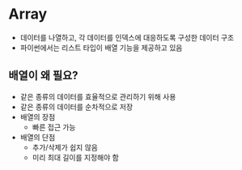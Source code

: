 # Array
- 데이터를 나열하고, 각 데이터를 인덱스에 대응하도록 구성한 데이터 구조
- 파이썬에서는 리스트 타입이 배열 기능을 제공하고 있음

## 배열이 왜 필요?
- 같은 종류의 데이터를 효율적으로 관리하기 위해 사용
- 같은 종류의 데이터를 순차적으로 저장
- 배열의 장점
  - 빠른 접근 가능
- 배열의 단점
  - 추가/삭제가 쉽지 않음
  - 미리 최대 길이를 지정해야 함